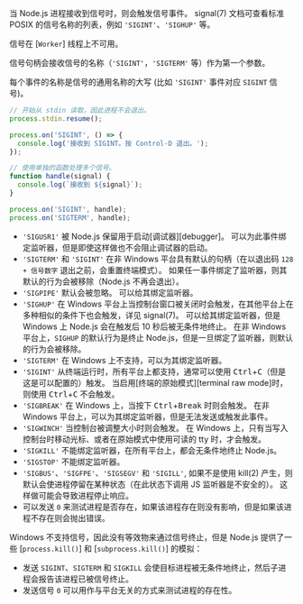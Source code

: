 
<!--type=event-->
<!--name=SIGINT, SIGHUP, etc.-->

当 Node.js 进程接收到信号时，则会触发信号事件。 
signal(7) 文档可查看标准 POSIX 的信号名称的列表，例如 `'SIGINT'`、`'SIGHUP'` 等。

信号在 [`Worker`] 线程上不可用。

信号句柄会接收信号的名称（`'SIGINT'`，`'SIGTERM'` 等）作为第一个参数。

每个事件的名称是信号的通用名称的大写 (比如 `'SIGINT'` 事件对应 `SIGINT` 信号)。

```js
// 开始从 stdin 读取，因此进程不会退出。
process.stdin.resume();

process.on('SIGINT', () => {
  console.log('接收到 SIGINT。按 Control-D 退出。');
});

// 使用单独的函数处理多个信号。
function handle(signal) {
  console.log(`接收到 ${signal}`);
}

process.on('SIGINT', handle);
process.on('SIGTERM', handle);
```

* `'SIGUSR1'` 被 Node.js 保留用于启动[调试器][debugger]。
  可以为此事件绑定监听器，但是即使这样做也不会阻止调试器的启动。
* `'SIGTERM'` 和 `'SIGINT'` 在非 Windows 平台具有默认的句柄（在以退出码 `128 + 信号数字` 退出之前，会重置终端模式）。
  如果任一事件绑定了监听器，则其默认的行为会被移除（Node.js 不再会退出）。
* `'SIGPIPE'` 默认会被忽略。
  可以给其绑定监听器。
* `'SIGHUP'` 在 Windows 平台上当控制台窗口被关闭时会触发，在其他平台上在多种相似的条件下也会触发，详见 signal(7)。
  可以给其绑定监听器，但是 Windows 上 Node.js 会在触发后 10 秒后被无条件地终止。
  在非 Windows 平台上，`SIGHUP` 的默认行为是终止 Node.js，但是一旦绑定了监听器，则默认的行为会被移除。
* `'SIGTERM'` 在 Windows 上不支持，可以为其绑定监听器。
* `'SIGINT'` 从终端运行时，所有平台上都支持，通常可以使用 <kbd>Ctrl</kbd>+<kbd>C</kbd>（但是这是可以配置的）触发。
  当启用[终端的原始模式][terminal raw mode]时，则使用 <kbd>Ctrl</kbd>+<kbd>C</kbd> 不会触发。
* `'SIGBREAK'` 在 Windows 上，当按下 <kbd>Ctrl</kbd>+<kbd>Break</kbd> 时则会触发。
  在非 Windows 平台上，可以为其绑定监听器，但是无法发送或触发此事件。
* `'SIGWINCH'` 当控制台被调整大小时则会触发。
  在 Windows 上，只有当写入控制台时移动光标、或者在原始模式中使用可读的 tty 时，才会触发。
* `'SIGKILL'` 不能绑定监听器，在所有平台上，都会无条件地终止 Node.js。
* `'SIGSTOP'` 不能绑定监听器。
* `'SIGBUS'`、`'SIGFPE'`、`'SIGSEGV'` 和 `'SIGILL'`, 如果不是使用 kill(2) 产生，则默认会使进程停留在某种状态（在此状态下调用 JS 监听器是不安全的）。
   这样做可能会导致进程停止响应。
* 可以发送 `0` 来测试进程是否存在，如果该进程存在则没有影响，但是如果该进程不存在则会抛出错误。

Windows 不支持信号，因此没有等效物来通过信号终止，但是 Node.js 提供了一些 [`process.kill()`] 和 [`subprocess.kill()`] 的模拟：
* 发送 `SIGINT`、`SIGTERM` 和 `SIGKILL` 会使目标进程被无条件地终止，然后子进程会报告该进程已被信号终止。
* 发送信号 `0` 可以用作与平台无关的方式来测试进程的存在性。



